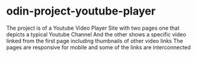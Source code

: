 # odin-project-youtube-player
The project is of a Youtube Video Player Site with two pages one that depicts a typical Youtube Channel
And the other shows a specific video linked from the first page including thumbnails of other video links
The pages are responsive for mobile and some of the links are interconnected


